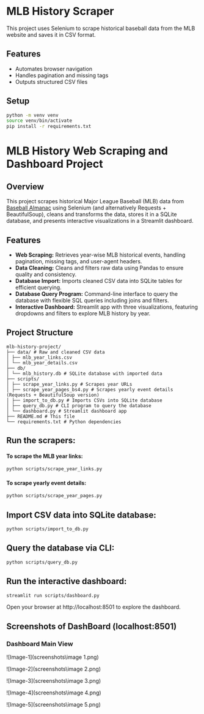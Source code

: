 # MLB History Scraper

This project uses Selenium to scrape historical baseball data from the MLB website and saves it in CSV format.

## Features

- Automates browser navigation
- Handles pagination and missing tags
- Outputs structured CSV files

## Setup

```bash
python -m venv venv
source venv/bin/activate
pip install -r requirements.txt
```

# MLB History Web Scraping and Dashboard Project

## Overview

This project scrapes historical Major League Baseball (MLB) data from [Baseball Almanac](https://www.baseball-almanac.com/yearmenu.shtml) using Selenium (and alternatively Requests + BeautifulSoup), cleans and transforms the data, stores it in a SQLite database, and presents interactive visualizations in a Streamlit dashboard.

## Features

- **Web Scraping:** Retrieves year-wise MLB historical events, handling pagination, missing tags, and user-agent headers.
- **Data Cleaning:** Cleans and filters raw data using Pandas to ensure quality and consistency.
- **Database Import:** Imports cleaned CSV data into SQLite tables for efficient querying.
- **Database Query Program:** Command-line interface to query the database with flexible SQL queries including joins and filters.
- **Interactive Dashboard:** Streamlit app with three visualizations, featuring dropdowns and filters to explore MLB history by year.

## Project Structure

```
mlb-history-project/
├── data/ # Raw and cleaned CSV data
│ ├── mlb_year_links.csv
│ └── mlb_year_details.csv
├── db/
│ └── mlb_history.db # SQLite database with imported data
├── scripts/
│ ├── scrape_year_links.py # Scrapes year URLs
│ ├── scrape_year_pages_bs4.py # Scrapes yearly event details (Requests + BeautifulSoup version)
│ ├── import_to_db.py # Imports CSVs into SQLite database
│ ├── query_db.py # CLI program to query the database
│ └── dashboard.py # Streamlit dashboard app
├── README.md # This file
└── requirements.txt # Python dependencies
```

## Run the scrapers:

#### To scrape the MLB year links:

```bash
python scripts/scrape_year_links.py
```

#### To scrape yearly event details:

```bash
python scripts/scrape_year_pages.py
```

## Import CSV data into SQLite database:

```bash
python scripts/import_to_db.py
```

## Query the database via CLI:

```bash
python scripts/query_db.py
```

## Run the interactive dashboard:

```bash
streamlit run scripts/dashboard.py
```

Open your browser at http://localhost:8501 to explore the dashboard.

## Screenshots of DashBoard (localhost:8501)

### Dashboard Main View

![Image-1](screenshots\image 1.png)

![Image-2](screenshots\image 2.png)

![Image-3](screenshots\image 3.png)

![Image-4](screenshots\image 4.png)

![Image-5](screenshots\image 5.png)
